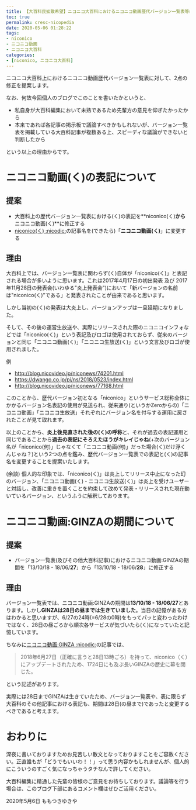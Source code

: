 ```yaml
---
title: 【大百科民拡散希望】ニコニコ大百科におけるニコニコ動画歴代バージョン一覧表等に対する修正の提案
toc: true
permalink: cresc-nicopedia
date: 2020-05-06 01:28:22
tags:
- niconico
- ニコニコ動画
- ニコニコ大百科
categories:
- [niconico, ニコニコ大百科]
---
```


ニコニコ大百科上におけるニコニコ動画歴代バージョン一覧表に対して、2点の修正を提案します。

なお、何故今回個人のブログでこのことを書いたかというと、

- 私自身が大百科編集において未熟であるため先輩方の意見を仰ぎたかったから
- 本来であれば各記事の掲示板で議論すべきかもしれないが、バージョン一覧表を掲載している大百科記事が複数ある上、スピーディな議論ができないと判断したから

という以上の理由からです。

<!-- more -->

# ニコニコ動画(く)の表記について

## 提案

- 大百科上の歴代バージョン一覧表における(く)の表記を**niconico(く)**から**ニコニコ動画(く)**に修正する
- [niconico(く) :nicodic:](https://dic.nicovideo.jp/a/niconico(く))の記事名を(できたら)「**ニコニコ動画(く)**」に変更する

## 理由

大百科上では、バージョン一覧表に関わらず(く)自体が「niconico(く)」と表記される場合が多いように思います。これは2017年4月17日の初出発表 及び 2017年11月28日の発表会(いわゆる"炎上発表会")において「新バージョンの名前は"niconico(く)"である」と発表されたことが由来であると思います。

しかし当初の(く)の発表は大炎上し、バージョンアップは一旦延期になりました。

そして、その後の運営生放送や、実際にリリースされた際のニコニコインフォなどでは「niconico(く)」という表記及びロゴは使用されておらず、従来のバージョンと同じ「ニコニコ動画(く)」「ニコニコ生放送(く)」という文言及びロゴが使用されました。

例

- http://blog.nicovideo.jp/niconews/74201.html
- https://dwango.co.jp/pi/ns/2018/0523/index.html
- http://blog.nicovideo.jp/niconews/77168.html

このことから、歴代バージョン初となる「niconico」というサービス総称全体にかかるバージョン名表記の使用が見送られ、従来通り(というかZeroからの)「ニコニコ動画」「ニコニコ生放送」それぞれにバージョン名を付与する運用に戻されたことが見て取れます。

以上のことから、**炎上後見直された後の(く)の呼称**と、それが過去の表記運用と同じであることから**過去の表記にそろえたほうがキレイじゃね**(+次のバージョン名が「niconico(何)」じゃなくて「ニコニコ動画(何)」だった場合(く)だけ浮くんじゃね？)という2つの点を鑑み、歴代バージョン一覧表での表記と(く)の記事名を変更することを提案いたします。

(余談) 個人的な印象では、「niconico(く)」は炎上してリリース中止になった幻のバージョン、「ニコニコ動画(く)・ニコニコ生放送(く)」は炎上を受けユーザーと対話し、改善に重きを置くことを約束して改めて発表・リリースされた現在動いているバージョン、というふうに解釈しております。

# ニコニコ動画:GINZAの期間について

## 提案

- バージョン一覧表(及びその他大百科記事)におけるニコニコ動画:GINZAの期間を「13/10/18 - 18/06/**27**」から「13/10/18 - 18/06/**28**」に修正する

## 理由

バージョン一覧表では、ニコニコ動画:GINZAの期間は**13/10/18 - 18/06/27**とあります。しかし**GINZAは28日の昼までは生きていました**。当日の記憶がある方はわかると思いますが、6/27の24時(=6/28の0時)をもってパッと変わったわけではなく、28日の昼ごろから順次各サービスが気づいたら(く)になっていたと記憶しています。

ちなみに[ニコニコ動画:GINZA :nicodic:](https://dic.nicovideo.jp/a/ニコニコ動画:GINZA)の記事では、

> 2018年6月27日（正確に言うと28日13時ごろ）を持って、niconico（く）にアップデートされたため、1724日にも及ぶ長いGINZAの歴史に幕を閉じた。

という記述があります。

実際には28日までGINZAは生きていたため、バージョン一覧表や、表に限らず大百科のその他記事における表記も、期間は28日(の昼まで)であったと変更するべきであると考えます。

# おわりに

深夜に書いておりますためお見苦しい散文となっておりますことをご容赦ください。正直誰もが「どうでもいいわ！！」って思う内容かもしれませんが、個人的にこういうのすごく気になっちゃうタチなんで許してください。

大百科編集に精通した先輩の皆様のご意見をお待ちしております。議論等を行う場合は、このブログ下部にあるコメント欄はぜひご活用ください。

2020年5月6日 ももつきゆきや

